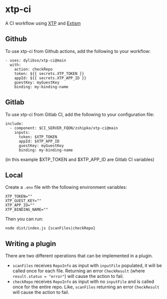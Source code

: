 # xtp-ci

A CI workflow using [XTP](https://www.getxtp.com/) and [Extism](https://github.com/extism/extism)

## Github

To use xtp-ci from Github actions, add the following to your workflow:

```
- uses: dylibso/xtp-ci@main
  with:
    action: checkRepo
    token: ${{ secrets.XTP_TOKEN }}
    appId: ${{ secrets.XTP_APP_ID }}
    guestKey: myGuestKey
    binding: my-binding-name
```


## Gitlab

To use xtp-ci from Gitlab CI, add the following to your configuration file:

```
include:
  - component: $CI_SERVER_FQDN/zshipko/xtp-ci@main
    inputs:
      token: $XTP_TOKEN
      appId: $XTP_APP_ID
      guestKey: myGuestKey
      binding: my-binding-name
```

(in this example $XTP_TOKEN and $XTP_APP_ID are Gitlab CI variables)

## Local

Create a `.env` file with the following environment variables:

```
XTP_TOKEN=""
XTP_GUEST_KEY=""
XTP_APP_ID=""
XTP_BINDING_NAME=""
```

Then you can run:

```
node dist/index.js {scanFiles|checkRepo}
```

## Writing a plugin

There are two different operations that can be implemented in a plugin.

- `scanFiles` receives `RepoInfo` as input with `inputFile` populated, it will
  be called once for each file. Returning an error `CheckResult` (where `result.status = "error"`)
  will cause the action to fail.
- `checkRepo` receives `RepoInfo` as input with no `inputFile` and is called once
  for the entire repo. Like, `scanFiles` returning an error `CheckResult` will
  cause the action to fail. 
